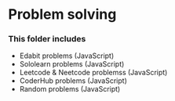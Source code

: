 # Problem solving

### This folder includes

- Edabit problems (JavaScript)
- Sololearn problems (JavaScript)
- Leetcode & Neetcode problemss (JavaScript)
- CoderHub problems (JavaScript)
- Random problems (JavaScript)
